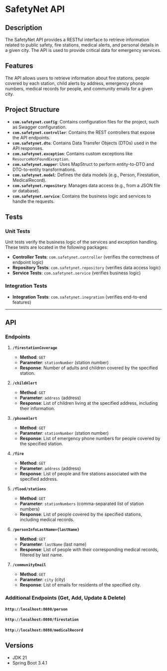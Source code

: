 # SafetyNet API

## Description
The SafetyNet API provides a RESTful interface to retrieve information related to public safety, fire stations, medical alerts, and personal details in a given city. The API is used to provide critical data for emergency services.

## Features
The API allows users to retrieve information about fire stations, people covered by each station, child alerts by address, emergency phone numbers, medical records for people, and community emails for a given city.

## Project Structure

- **`com.safetynet.config`**: Contains configuration files for the project, such as Swagger configuration.
- **`com.safetynet.controller`**: Contains the REST controllers that expose the API endpoints.
- **`com.safetynet.dto`**: Contains Data Transfer Objects (DTOs) used in the API responses.
- **`com.safetynet.exception`**: Contains custom exceptions like `ResourceNotFoundException`.
- **`com.safetynet.mapper`**: Uses MapStruct to perform entity-to-DTO and DTO-to-entity transformations.
- **`com.safetynet.model`**: Defines the data models (e.g., Person, Firestation, MedicalRecord).
- **`com.safetynet.repository`**: Manages data access (e.g., from a JSON file or database).
- **`com.safetynet.service`**: Contains the business logic and services to handle the requests.

## Tests

### Unit Tests
Unit tests verify the business logic of the services and exception handling. These tests are located in the following packages:
- **Controller Tests**: `com.safetynet.controller` (verifies the correctness of endpoint logic)
- **Repository Tests**: `com.safetynet.repository` (verifies data access logic)
- **Service Tests**: `com.safetynet.service` (verifies business logic)

### Integration Tests
- **Integration Tests**: `com.safetynet.inegration` (verifies end-to-end features)

---

## API

### Endpoints
1. **`/firestationCoverage`**
    - **Method**: `GET`
    - **Parameter**: `stationNumber` (station number)
    - **Response**: Number of adults and children covered by the specified station.

2. **`/childAlert`**
    - **Method**: `GET`
    - **Parameter**: `address` (address)
    - **Response**: List of children living at the specified address, including their information.

3. **`/phoneAlert`**
    - **Method**: `GET`
    - **Parameter**: `stationNumber` (station number)
    - **Response**: List of emergency phone numbers for people covered by the specified station.

4. **`/fire`**
    - **Method**: `GET`
    - **Parameter**: `address` (address)
    - **Response**: List of people and fire stations associated with the specified address.

5. **`/flood/stations`**
    - **Method**: `GET`
    - **Parameter**: `stationNumbers` (comma-separated list of station numbers)
    - **Response**: List of people covered by the specified stations, including medical records.

6. **`/personInfoLastName={lastName}`**
    - **Method**: `GET`
    - **Parameter**: `lastName` (last name)
    - **Response**: List of people with their corresponding medical records, filtered by last name.

7. **`/communityEmail`**
    - **Method**: `GET`
    - **Parameter**: `city` (city)
    - **Response**: List of emails for residents of the specified city.

### Additional Endpoints (Get, Add, Update & Delete)

#### `http://localhost:8080/person`

#### `http://localhost:8080/firestation`

#### `http://localhost:8080/medicalRecord`

## Versions
- JDK 21
- Spring Boot 3.4.1